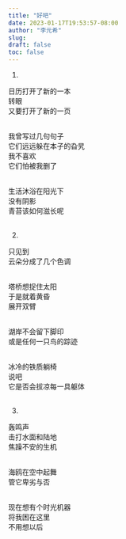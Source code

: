 ```yaml
---
title: "好吧"
date: 2023-01-17T19:53:57-08:00
author: "李元希"
slug:
draft: false
toc: false
---
```



1.

日历打开了新的一本<br>
转眼<br>
又要打开了新的一页<br /><br />

我曾写过几句句子<br>
它们远远躲在本子的旮旯<br>
我不喜欢<br>
它们怕被我删了<br /><br />

生活沐浴在阳光下<br>
没有阴影<br>
青苔该如何滋长呢<br /><br />

2.

只见到<br>
云朵分成了几个色调<br /><br />

塔桥想捉住太阳<br>
于是就着黄昏<br>
展开双臂<br /><br />

湖岸不会留下脚印<br>
或是任何一只鸟的踪迹<br /><br />

冰冷的铁质躺椅<br>
说吧<br>
它是否会拔凉每一具躯体<br /><br />

3.

轰鸣声<br>
击打水面和陆地<br>
焦躁不安的生机<br /><br />

海鸥在空中起舞<br>
管它卑劣与否<br /><br />

现在想有个时光机器<br>
将我困在这里<br>
不用想以后<br /><br />